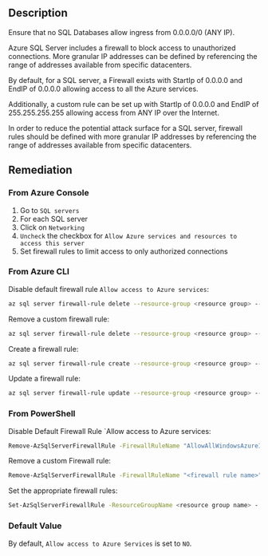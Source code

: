 ## Description

Ensure that no SQL Databases allow ingress from 0.0.0.0/0 (ANY IP).

Azure SQL Server includes a firewall to block access to unauthorized connections. More granular IP addresses can be defined by referencing the range of addresses available from specific datacenters.

By default, for a SQL server, a Firewall exists with StartIp of 0.0.0.0 and EndIP of 0.0.0.0 allowing access to all the Azure services.

Additionally, a custom rule can be set up with StartIp of 0.0.0.0 and EndIP of 255.255.255.255 allowing access from ANY IP over the Internet.

In order to reduce the potential attack surface for a SQL server, firewall rules should be defined with more granular IP addresses by referencing the range of addresses available from specific datacenters.

## Remediation

### From Azure Console

1. Go to `SQL servers`
2. For each SQL server
3. Click on `Networking`
4. `Uncheck` the checkbox for `Allow Azure services and resources to access this server`
5. Set firewall rules to limit access to only authorized connections

### From Azure CLI

Disable default firewall rule `Allow access to Azure services`:

```bash
az sql server firewall-rule delete --resource-group <resource group> --server <sql server name> --name "AllowAllWindowsAzureIps"
```

Remove a custom firewall rule:

```bash
az sql server firewall-rule delete --resource-group <resource group> --server <sql server name> --name <firewall rule name>
```

Create a firewall rule:

```bash
az sql server firewall-rule create --resource-group <resource group> --server <sql server name> --name <firewall rule name> --start-ip-address "<IP Address other than 0.0.0.0>" --end-ip-address "<IP Address other than 0.0.0.0 or 255.255.255.255>"
```

Update a firewall rule:

```bash
az sql server firewall-rule update --resource-group <resource group> --server <sql server name> --name <firewall rule name> --start-ip-address "<IP Address other than 0.0.0.0>" --end-ip-address "<IP Address other than 0.0.0.0 or 255.255.255.255>"
```

### From PowerShell

Disable Default Firewall Rule `Allow access to Azure services:

```bash
Remove-AzSqlServerFirewallRule -FirewallRuleName "AllowAllWindowsAzureIps" -ResourceGroupName <resource group name> -ServerName <server name>
```

Remove a custom Firewall rule:

```bash
Remove-AzSqlServerFirewallRule -FirewallRuleName "<firewall rule name>" -ResourceGroupName <resource group name> -ServerName <server name>
```

Set the appropriate firewall rules:

```bash
Set-AzSqlServerFirewallRule -ResourceGroupName <resource group name> - ServerName <server name> -FirewallRuleName "<firewall rule name>" - StartIpAddress "<IP Address other than 0.0.0.0>" -EndIpAddress "<IP Address other than 0.0.0.0 or 255.255.255.255>"
```

### Default Value

By default, `Allow access to Azure Services` is set to `NO`.
